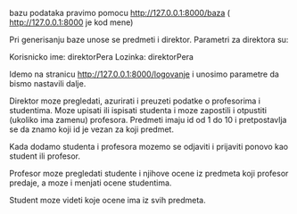 bazu podataka pravimo pomocu http://127.0.0.1:8000/baza ( http://127.0.0.1:8000 je kod mene)

Pri generisanju baze unose se predmeti i direktor. Parametri za direktora su:

Korisnicko ime: direktorPera
Lozinka: direktorPera

Idemo na stranicu http://127.0.0.1:8000/logovanje i unosimo parametre da bismo nastavili dalje.

Direktor moze pregledati, azurirati i preuzeti podatke o profesorima i studentima.
Moze upisati ili ispisati studenta  i moze zapostili i otpustiti (ukoliko ima zamenu) profesora. Predmeti imaju id od 1 do 10 i pretpostavlja se da znamo koji id je vezan za koji predmet.

Kada dodamo studenta i profesora mozemo se odjaviti i prijaviti ponovo kao student ili profesor.

Profesor moze pregledati studente i njihove ocene iz predmeta koji profesor predaje, a moze i menjati ocene studentima.

Student moze videti koje ocene ima iz svih predmeta.
